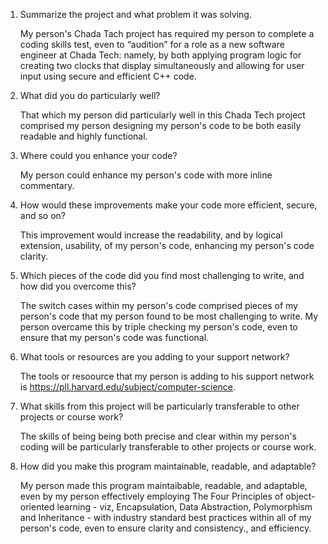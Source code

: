 1. Summarize the project and what problem it was solving.


   My person's Chada Tach project has required my person to complete a coding skills test, even to “audition” for a role as a new software engineer at 
   Chada Tech: namely, by both applying program logic for creating two clocks that display simultaneously and allowing for user input using secure and 
   efficient C++ code.


2. What did you do particularly well?


   That which my person did particularly well in this Chada Tech project comprised my person designing my person's code to be both easily readable and 
   highly functional.


3. Where could you enhance your code?


   My person could enhance my person's code with more inline commentary.


4. How would these improvements make your code more efficient, secure, and so on?


   This improvement would increase the readability, and by logical extension, usability, of my person's code, enhancing my person's code clarity.


5. Which pieces of the code did you find most challenging to write, and how did you overcome this?


   The switch cases within my person's code comprised pieces of my person's code that my person found to be most challenging to write. My person 
   overcame this by triple checking my person's code, even to ensure that my person's code was functional. 


6. What tools or resources are you adding to your support network?


   The tools or resoource that my person is adding to his support network is https://pll.harvard.edu/subject/computer-science.


7. What skills from this project will be particularly transferable to other projects or course work?


   The skills of being being both precise and clear within my person's coding will be particularly transferable to other projects or course work.


8. How did you make this program maintainable, readable, and adaptable?


   My person made this program maintaibable, readable, and adaptable, even by my person effectively employing The Four Principles of object-oriented 
   learning - viz, Encapsulation, Data Abstraction, Polymorphism and Inheritance - with industry standard best practices within all of my person's code, 
   even to ensure clarity and consistency., and efficiency.



